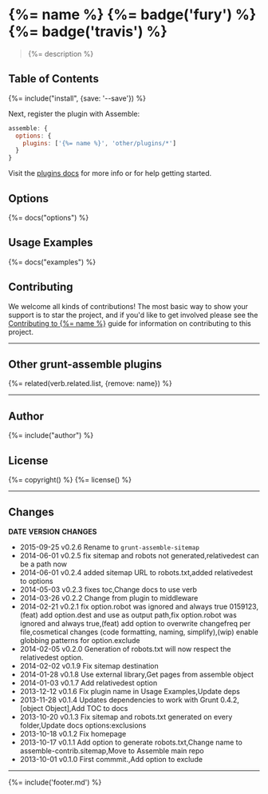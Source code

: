 # {%= name %} {%= badge('fury') %} {%= badge('travis') %}

> {%= description %}

## Table of Contents
<!-- toc -->

{%= include("install", {save: '--save'}) %}

Next, register the plugin with Assemble:

```js
assemble: {
  options: {
    plugins: ['{%= name %}', 'other/plugins/*']
  }
}
```

Visit the [plugins docs](http://assemble.io/plugins/) for more info or for help getting started.

## Options
{%= docs("options") %}

## Usage Examples
{%= docs("examples") %}

## Contributing
We welcome all kinds of contributions! The most basic way to show your support is to star the project, and if you'd like to get involved please see the [Contributing to {%= name %}](http://assemble.io/contributing/) guide for information on contributing to this project.

***

## Other grunt-assemble plugins
{%= related(verb.related.list, {remove: name}) %}


***

## Author
{%= include("author") %}

## License
{%= copyright() %}
{%= license() %}


***

## Changes
**DATE**       **VERSION**   **CHANGES**
* 2015-09-25   v0.2.6        Rename to `grunt-assemble-sitemap`
* 2014-06-01   v0.2.5        fix sitemap and robots not generated,relativedest can be a path now
* 2014-06-01   v0.2.4        added sitemap URL to robots.txt,added relativedest to options
* 2014-05-03   v0.2.3        fixes toc,Change docs to use verb
* 2014-03-26   v0.2.2        Change from plugin to middleware
* 2014-02-21   v0.2.1        fix option.robot was ignored and always true 0159123,(feat) add option.dest
                             and use as output path,fix option.robot was ignored and always true,(feat)
                             add option to overwrite changefreq per file,cosmetical changes (code
                             formatting, naming, simplify),(wip) enable globbing patterns for
                             option.exclude
* 2014-02-05   v0.2.0        Generation of robots.txt will now respect the relativedest option.
* 2014-02-02   v0.1.9        Fix sitemap destination
* 2014-01-28   v0.1.8        Use external library,Get pages from assemble object
* 2014-01-03   v0.1.7        Add relativedest option
* 2013-12-12   v0.1.6        Fix plugin name in Usage Examples,Update deps
* 2013-11-28   v0.1.4        Updates dependencies to work with Grunt 0.4.2,[object Object],Add TOC to
                             docs
* 2013-10-20   v0.1.3        Fix sitemap and robots.txt generated on every folder,Update docs
                             options:exclusions
* 2013-10-18   v0.1.2        Fix homepage
* 2013-10-17   v0.1.1        Add option to generate robots.txt,Change name to
                             assemble-contrib.sitemap,Move to Assemble main repo
* 2013-10-01   v0.1.0        First commmit.,Add option to exclude


***

{%= include('footer.md') %}
